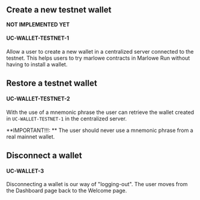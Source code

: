 ## Create a new testnet wallet
**NOT IMPLEMENTED YET**
#### UC-WALLET-TESTNET-1

Allow a user to create a new wallet in a centralized server connected to the testnet. This helps users to try marlowe contracts in Marlowe Run without having to install a wallet.

## Restore a testnet wallet
#### UC-WALLET-TESTNET-2

With the use of a mnemonic phrase the user can retrieve the wallet created in `UC-WALLET-TESTNET-1` in the centralized server.

**IMPORTANT!!!: ** The user should never use a mnemonic phrase from a real mainnet wallet.

## Disconnect a wallet
#### UC-WALLET-3

Disconnecting a wallet is our way of "logging-out". The user moves from the Dashboard page back
to the Welcome page.
